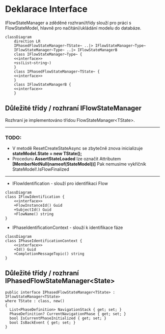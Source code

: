 # Deklarace Interface

IFlowStateManager a zděděné rozhraní/třídy slouží pro práci s FlowStateModel<TModel>, hlavně pro načítání/ukládání modelu do databáze. 

```mermaid
classDiagram
    direction LR
    IPhasedFlowStateManager~TState~ ..|> IFlowStateManager~Type~
    IFlowStateManager~Type~ ..|> IFlowStateManagerB
    class IFlowStateManager~Type~ {
    <<interface>>
    +ss(List~string~)
    }
    class IPhasedFlowStateManager~TState~ {
    <<interface>>
    }
    class IFlowStateManagerB {
    <<interface>>    
    }
```

## Důležité třídy / rozhraní IFlowStateManager

Rozhraní je implementováno třídou FlowStateManager\<TState\>.

---
### TODO:
- V metodě ResetCreateStateAsync se zbytečně znova inicializuje **stateModel.State = new TState();** 
- Proceduru **AssertStateLoaded** lze označit Attributem **[MemberNotNull(nameof(StateModel))]** Pak nemusíme   vykříčník StateModel!.IsFlowFinalized
--- 

- IFlowIdentification - slouží pro identifikaci Flow

```mermaid
classDiagram
class IFlowIdentification {
    <<interface>>
    +FlowInstanceId() Guid
    +SubjectId() Guid
    +FlowName() string    
}
```
- IPhaseIdentificationContext - slouží k identifikace fáze  

```mermaid
classDiagram
class IPhaseIdentificationContext {
    <<interface>>
    +Id() Guid
    +CompletionMessageTopic() string
}
```
## Důležité třídy / rozhraní IPhasedFlowStateManager\<State\>

	public interface IPhasedFlowStateManager<TState> : IFlowStateManager<TState>    
    where TState : class, new()  
	{  
	  List<PhaseDefinition> NavigationStack { get; set; }  
	  PhaseDefinition? CurrentNavigationPhase { get; set; }  
	  bool IsCurrentPhaseInitialized { get; set; }  
	  bool IsBackEvent { get; set; }  
	}

<!--stackedit_data:
eyJoaXN0b3J5IjpbLTE3ODQxMDc0MTgsLTE2OTMxNDgyNzEsMj
E1NDE5NDEsMjEyMzgwMjIzMSwyMTIzODAyMjMxLDc3MzI4OTc5
LC0xMDAzNDE5Mjg1LDIwODcwNDg4NzgsLTE0MDU5NTY5NF19
-->